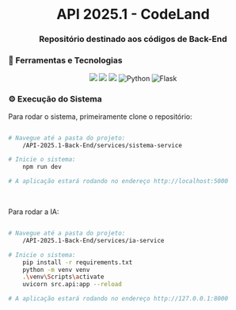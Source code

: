 <br id="inicio">

<h1 align="center">API 2025.1 - CodeLand </h1>
<h3 align="center">Repositório destinado aos códigos de Back-End</h2>

<span id="techtools">
<h3>🧰 Ferramentas e Tecnologias  </h3>
 
<p align="center">
    <img src="https://img.shields.io/badge/MySQL-00000F?style=for-the-badge&logo=mysql&logoColor=white&color=6D39A8"/>
    <img src="https://img.shields.io/badge/Node.js-43853D?style=for-the-badge&logo=node.js&logoColor=white&color=6D39A8"/>
    <img src="https://img.shields.io/badge/TypeScript-007ACC?style=for-the-badge&logo=typescript&logoColor=white&color=6D39A8"/>
    <img src="https://img.shields.io/badge/Python-6D39A8?style=for-the-badge&logo=python&logoColor=white" alt="Python">
    <img src="https://img.shields.io/badge/Flask-6D39A8?style=for-the-badge&logo=flask&logoColor=white" alt="Flask">
</p>
 
<span id="execution">
<h3>⚙️ Execução do Sistema</h3>
<p>Para rodar o sistema, primeiramente clone o repositório:</p>

```bash

# Navegue até a pasta do projeto:
    /API-2025.1-Back-End/services/sistema-service

# Inicie o sistema:
    npm run dev

# A aplicação estará rodando no endereço http://localhost:5000

```
<br/>
<p>Para rodar a IA:<p>
 
```bash

# Navegue até a pasta do projeto:
    /API-2025.1-Back-End/services/ia-service

# Inicie o sistema:
    pip install -r requirements.txt
    python -m venv venv
    .\venv\Scripts\activate
    uvicorn src.api:app --reload

# A aplicação estará rodando no endereço http://127.0.0.1:8000
```


